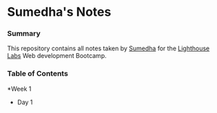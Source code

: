 # Sumedha's Notes

### Summary
This repository contains all notes taken by [Sumedha](https://github.com/sumedhan) for the [Lighthouse Labs](https://www.lighthouselabs.ca) Web development Bootcamp.

### Table of Contents

*Week 1
  * Day 1



